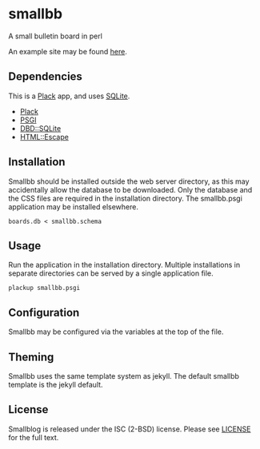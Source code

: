 # smallbb
A small bulletin board in perl

An example site may be found [here](http://new.mnetic.ch/board/).

## Dependencies
This is a [Plack](http://plackperl.org/) app, and uses [SQLite](https://sqlite.org/).
* [Plack](http://search.cpan.org/~miyagawa/Plack-1.0033/lib/Plack.pm)
* [PSGI](http://search.cpan.org/~miyagawa/PSGI-1.102/PSGI.pod)
* [DBD::SQLite](http://search.cpan.org/~ishigaki/DBD-SQLite-1.46/lib/DBD/SQLite.pm)
* [HTML::Escape](http://search.cpan.org/dist/HTML-Escape/)

## Installation
Smallbb should be installed outside the web server directory, as this may accidentally allow the database to be downloaded. Only the database and the CSS files are required in the installation directory. The smallbb.psgi application may be installed elsewhere.

    boards.db < smallbb.schema

## Usage
Run the application in the installation directory. Multiple installations in separate directories can be served by a single application file.

    plackup smallbb.psgi

## Configuration
Smallbb may be configured via the variables at the top of the file.

## Theming
Smallbb uses the same template system as jekyll. The default smallbb template is the jekyll default.

## License
Smallblog is released under the ISC (2-BSD) license. Please see [LICENSE](https://github.com/abyxcos/smallbb/blob/master/LICENSE) for the full text.
